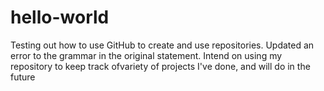 # hello-world
Testing out how to use GitHub to create and use repositories.
Updated an error to the grammar in the original statement.
Intend on using my repository to keep track ofvariety of projects I've done, and will do in the future
